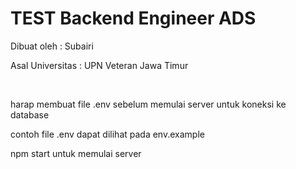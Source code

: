 # TEST Backend Engineer ADS
<p> Dibuat oleh : Subairi </p>
<p> Asal Universitas : UPN Veteran Jawa Timur </p>
<br>
<p> harap membuat file .env sebelum memulai server untuk koneksi ke database </p> 
<p> contoh file .env dapat dilihat pada env.example </p> 
<p>npm start untuk memulai server</p> 
